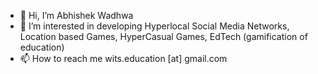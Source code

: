 - 👋 Hi, I’m Abhishek Wadhwa
- 👀 I’m interested in developing Hyperlocal Social Media Networks, Location based Games, HyperCasual Games, EdTech (gamification of education)
- 📫 How to reach me wits.education [at] gmail.com
